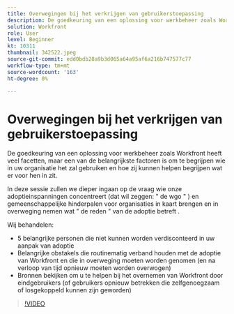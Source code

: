 ```yaml
---
title: Overwegingen bij het verkrijgen van gebruikerstoepassing
description: De goedkeuring van een oplossing voor werkbeheer zoals Workfront heeft veel facetten, maar een van de belangrijkste factoren is om te begrijpen wie in uw organisatie het zal gebruiken.
solution: Workfront
role: User
level: Beginner
kt: 10311
thumbnail: 342522.jpeg
source-git-commit: edd0bdb28a9b3d065a64a95af6a216b747577c77
workflow-type: tm+mt
source-wordcount: '163'
ht-degree: 0%

---
```


# Overwegingen bij het verkrijgen van gebruikerstoepassing

De goedkeuring van een oplossing voor werkbeheer zoals Workfront heeft veel facetten, maar een van de belangrijkste factoren is om te begrijpen wie in uw organisatie het zal gebruiken en hoe zij kunnen helpen begrijpen wat er voor hen in zit.

In deze sessie zullen we dieper ingaan op de vraag wie onze adoptieinspanningen concentreert (dat wil zeggen: &quot; de wgo &quot; ) en gemeenschappelijke hinderpalen voor organisaties in kaart brengen en in overweging nemen wat &quot; de reden &quot; van de adoptie betreft .

Wij behandelen:

* 5 belangrijke personen die niet kunnen worden verdisconteerd in uw aanpak van adoptie
* Belangrijke obstakels die routinematig verband houden met de adoptie van Workfront en die in overweging moeten worden genomen (en na verloop van tijd opnieuw moeten worden overwogen)
* Bronnen bekijken om u te helpen bij het overnemen van Workfront door eindgebruikers (of gebruikers opnieuw betrekken die zelfgenoegzaam of losgekoppeld kunnen zijn geworden)

>[!VIDEO](https://video.tv.adobe.com/v/342522/?quality=12&learn=on)
